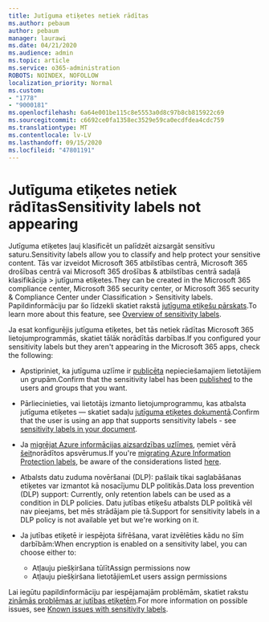 ```yaml
---
title: Jutīguma etiķetes netiek rādītas
ms.author: pebaum
author: pebaum
manager: laurawi
ms.date: 04/21/2020
ms.audience: admin
ms.topic: article
ms.service: o365-administration
ROBOTS: NOINDEX, NOFOLLOW
localization_priority: Normal
ms.custom:
- "1778"
- "9000181"
ms.openlocfilehash: 6a64e001be115c8e5553a0d8c97b8cb815922c69
ms.sourcegitcommit: c6692ce0fa1358ec3529e59ca0ecdfdea4cdc759
ms.translationtype: MT
ms.contentlocale: lv-LV
ms.lasthandoff: 09/15/2020
ms.locfileid: "47801191"
---
```

# <a name="sensitivity-labels-not-appearing"></a><span data-ttu-id="4955c-102">Jutīguma etiķetes netiek rādītas</span><span class="sxs-lookup"><span data-stu-id="4955c-102">Sensitivity labels not appearing</span></span>

<span data-ttu-id="4955c-103">Jutīguma etiķetes ļauj klasificēt un palīdzēt aizsargāt sensitīvu saturu.</span><span class="sxs-lookup"><span data-stu-id="4955c-103">Sensitivity labels allow you to classify and help protect your sensitive content.</span></span> <span data-ttu-id="4955c-104">Tās var izveidot Microsoft 365 atbilstības centrā, Microsoft 365 drošības centrā vai Microsoft 365 drošības & atbilstības centrā sadaļā klasifikācija > jutīguma etiķetes.</span><span class="sxs-lookup"><span data-stu-id="4955c-104">They can be created in the Microsoft 365 compliance center, Microsoft 365 security center, or Microsoft 365 security & Compliance Center under Classification > Sensitivity labels.</span></span> <span data-ttu-id="4955c-105">Papildinformāciju par šo līdzekli skatiet rakstā [jutīguma etiķešu pārskats](https://docs.microsoft.com/microsoft-365/compliance/sensitivity-labels).</span><span class="sxs-lookup"><span data-stu-id="4955c-105">To learn more about this feature, see [Overview of sensitivity labels](https://docs.microsoft.com/microsoft-365/compliance/sensitivity-labels).</span></span>

<span data-ttu-id="4955c-106">Ja esat konfigurējis jutīguma etiķetes, bet tās netiek rādītas Microsoft 365 lietojumprogrammās, skatiet tālāk norādītās darbības.</span><span class="sxs-lookup"><span data-stu-id="4955c-106">If you configured your sensitivity labels but they aren't appearing in the Microsoft 365 apps, check the following:</span></span>

- <span data-ttu-id="4955c-107">Apstipriniet, ka jutīguma uzlīme ir [publicēta](https://docs.microsoft.com/microsoft-365/compliance/sensitivity-labels#what-label-policies-can-do) nepieciešamajiem lietotājiem un grupām.</span><span class="sxs-lookup"><span data-stu-id="4955c-107">Confirm that the sensitivity label has been [published](https://docs.microsoft.com/microsoft-365/compliance/sensitivity-labels#what-label-policies-can-do) to the users and groups that you want.</span></span>

- <span data-ttu-id="4955c-108">Pārliecinieties, vai lietotājs izmanto lietojumprogrammu, kas atbalsta jutīguma etiķetes — skatiet sadaļu [jutīguma etiķetes dokumentā](https://support.office.com/article/apply-sensitivity-labels-to-your-documents-and-email-within-office-2f96e7cd-d5a4-403b-8bd7-4cc636bae0f9?#bkmk_whereavailable).</span><span class="sxs-lookup"><span data-stu-id="4955c-108">Confirm that the user is using an app that supports sensitivity labels - see [sensitivity labels in your document](https://support.office.com/article/apply-sensitivity-labels-to-your-documents-and-email-within-office-2f96e7cd-d5a4-403b-8bd7-4cc636bae0f9?#bkmk_whereavailable).</span></span>

- <span data-ttu-id="4955c-109">Ja [migrējat Azure informācijas aizsardzības uzlīmes](https://docs.microsoft.com/azure/information-protection/configure-policy-migrate-labels), ņemiet vērā [šeit](https://docs.microsoft.com/azure/information-protection/configure-policy-migrate-labels#considerations-for-unified-labels)norādītos apsvērumus.</span><span class="sxs-lookup"><span data-stu-id="4955c-109">If you're [migrating Azure Information Protection labels](https://docs.microsoft.com/azure/information-protection/configure-policy-migrate-labels), be aware of the considerations listed [here](https://docs.microsoft.com/azure/information-protection/configure-policy-migrate-labels#considerations-for-unified-labels).</span></span>

- <span data-ttu-id="4955c-110">Atbalsts datu zuduma novēršanai (DLP): pašlaik tikai saglabāšanas etiķetes var izmantot kā nosacījumu DLP politikās.</span><span class="sxs-lookup"><span data-stu-id="4955c-110">Data loss prevention (DLP) support: Currently, only retention labels can be used as a condition in DLP policies.</span></span>  <span data-ttu-id="4955c-111">Datu jutības etiķešu atbalsts DLP politikā vēl nav pieejams, bet mēs strādājam pie tā.</span><span class="sxs-lookup"><span data-stu-id="4955c-111">Support for sensitivity labels in a DLP policy is not available yet but we're working on it.</span></span>

- <span data-ttu-id="4955c-112">Ja jutības etiķetē ir iespējota šifrēšana, varat izvēlēties kādu no šīm darbībām:</span><span class="sxs-lookup"><span data-stu-id="4955c-112">When encryption is enabled on a sensitivity label, you can choose either to:</span></span>
    - <span data-ttu-id="4955c-113">Atļauju piešķiršana tūlīt</span><span class="sxs-lookup"><span data-stu-id="4955c-113">Assign permissions now</span></span>
    - <span data-ttu-id="4955c-114">Atļauju piešķiršana lietotājiem</span><span class="sxs-lookup"><span data-stu-id="4955c-114">Let users assign permissions</span></span>


<span data-ttu-id="4955c-115">Lai iegūtu papildinformāciju par iespējamajām problēmām, skatiet rakstu [zināmās problēmas ar jutības etiķetēm](https://support.office.com/article/known-issues-with-sensitivity-labels-in-office-b169d687-2bbd-4e21-a440-7da1b2743edc).</span><span class="sxs-lookup"><span data-stu-id="4955c-115">For more information on possible issues, see [Known issues with sensitivity labels](https://support.office.com/article/known-issues-with-sensitivity-labels-in-office-b169d687-2bbd-4e21-a440-7da1b2743edc).</span></span>